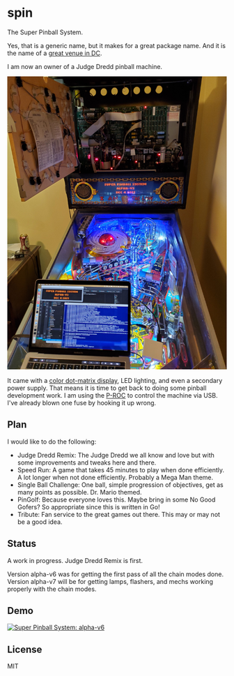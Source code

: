 # spin

The Super Pinball System.

Yes, that is a generic name, but it makes for a great package name.
And it is the name of a [great venue in DC](https://wearespin.com/location/washington-dc/).

I am now an owner of a Judge Dredd pinball machine.

![Judge Dredd](judge-dredd.jpg)

It came with a [color dot-matrix display](https://www.colordmd.com/), LED lighting, and even a
secondary power supply. That means it is time to get back to doing some pinball development work. I am using the [P-ROC](https://www.multimorphic.com/store/circuit-boards/p-roc/) to control the machine via USB. I've already blown one fuse by hooking it up wrong.

## Plan

I would like to do the following:

- Judge Dredd Remix: The Judge Dredd we all know and love but with some improvements and tweaks here and there.
- Speed Run: A game that takes 45 minutes to play when done efficiently. A lot longer when not done efficiently. Probably a Mega Man theme.
- Single Ball Challenge: One ball, simple progression of objectives, get as many points as possible. Dr. Mario themed.
- PinGolf: Because everyone loves this. Maybe bring in some No Good Gofers? So appropriate since this is written in Go!
- Tribute: Fan service to the great games out there. This may or may not be a good idea.

## Status

A work in progress. Judge Dredd Remix is first.

Version alpha-v6 was for getting the first pass of all the chain modes done.
Version alpha-v7 will be for getting lamps, flashers, and mechs working
properly with the chain modes.

## Demo

[![Super Pinball System: alpha-v6](https://img.youtube.com/vi/3ZsQgoLa-z0/0.jpg)](https://youtu.be/3ZsQgoLa-z0 "Super Pinball System: alpha-v6")

## License

MIT

